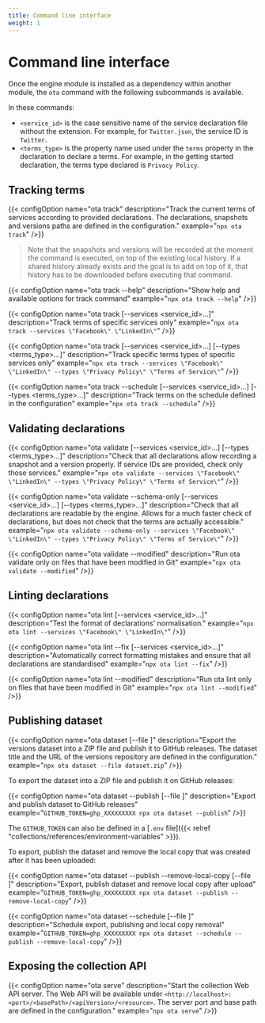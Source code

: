 ```yaml
---
title: Command line interface
weight: 1
---
```


# Command line interface

Once the engine module is installed as a dependency within another module, the `ota` command with the following subcommands is available.

In these commands:

- `<service_id>` is the case sensitive name of the service declaration file without the extension. For example, for `Twitter.json`, the service ID is `Twitter`.
- `<terms_type>` is the property name used under the `terms` property in the declaration to declare a terms. For example, in the getting started declaration, the terms type declared is `Privacy Policy`.

## Tracking terms

{{< configOption name="ota track" description="Track the current terms of services according to provided declarations. The declarations, snapshots and versions paths are defined in the configuration." example="`npx ota track`" />}}

> Note that the snapshots and versions will be recorded at the moment the command is executed, on top of the existing local history. If a shared history already exists and the goal is to add on top of it, that history has to be downloaded before executing that command.

{{< configOption name="ota track --help" description="Show help and available options for track command" example="`npx ota track --help`" />}}

{{< configOption name="ota track [--services <service_id>...]" description="Track terms of specific services only" example="`npx ota track --services \"Facebook\" \"LinkedIn\"`" />}}

{{< configOption name="ota track [--services <service_id>...] [--types <terms_type>...]" description="Track specific terms types of specific services only" example="`npx ota track --services \"Facebook\" \"LinkedIn\" --types \"Privacy Policy\" \"Terms of Service\"`" />}}

{{< configOption name="ota track --schedule [--services <service_id>...] [--types <terms_type>...]" description="Track terms on the schedule defined in the configuration" example="`npx ota track --schedule`" />}}

## Validating declarations

{{< configOption name="ota validate [--services <service_id>...] [--types <terms_type>...]" description="Check that all declarations allow recording a snapshot and a version properly. If service IDs are provided, check only those services." example="`npx ota validate --services \"Facebook\" \"LinkedIn\" --types \"Privacy Policy\" \"Terms of Service\"`" />}}

{{< configOption name="ota validate --schema-only [--services <service_id>...] [--types <terms_type>...]" description="Check that all declarations are readable by the engine. Allows for a much faster check of declarations, but does not check that the terms are actually accessible." example="`npx ota validate --schema-only --services \"Facebook\" \"LinkedIn\" --types \"Privacy Policy\" \"Terms of Service\"`" />}}

{{< configOption name="ota validate --modified" description="Run ota validate only on files that have been modified in Git" example="`npx ota validate --modified`" />}}

## Linting declarations

{{< configOption name="ota lint [--services <service_id>...]" description="Test the format of declarations' normalisation." example="`npx ota lint --services \"Facebook\" \"LinkedIn\"`" />}}

{{< configOption name="ota lint --fix [--services <service_id>...]" description="Automatically correct formatting mistakes and ensure that all declarations are standardised" example="`npx ota lint --fix`" />}}

{{< configOption name="ota lint --modified" description="Run ota lint only on files that have been modified in Git" example="`npx ota lint --modified`" />}}

## Publishing dataset

{{< configOption name="ota dataset [--file <filename>]" description="Export the versions dataset into a ZIP file and publish it to GitHub releases. The dataset title and the URL of the versions repository are defined in the configuration." example="`npx ota dataset --file dataset.zip`" />}}

To export the dataset into a ZIP file and publish it on GitHub releases:

{{< configOption name="ota dataset --publish [--file <filename>]" description="Export and publish dataset to GitHub releases" example="`GITHUB_TOKEN=ghp_XXXXXXXXX npx ota dataset --publish`" />}}

The `GITHUB_TOKEN` can also be defined in a [`.env` file]({{< relref "collections/references/environment-variables" >}}).

To export, publish the dataset and remove the local copy that was created after it has been uploaded:

{{< configOption name="ota dataset --publish --remove-local-copy [--file <filename>]" description="Export, publish dataset and remove local copy after upload" example="`GITHUB_TOKEN=ghp_XXXXXXXXX npx ota dataset --publish --remove-local-copy`" />}}

{{< configOption name="ota dataset --schedule [--file <filename>]" description="Schedule export, publishing and local copy removal" example="`GITHUB_TOKEN=ghp_XXXXXXXXX npx ota dataset --schedule --publish --remove-local-copy`" />}}

## Exposing the collection API

{{< configOption name="ota serve" description="Start the collection Web API server. The Web API will be available under `<http://localhost>:<port>/<basePath>/<apiVersion>/<resource>`. The server port and base path are defined in the configuration." example="`npx ota serve`" />}}
